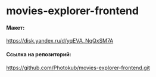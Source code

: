 # movies-explorer-frontend
#### Макет:
https://disk.yandex.ru/d/yqEVA_NqQxSM7A

#### Ссылка на репозиторий:
https://github.com/Photokub/movies-explorer-frontend.git